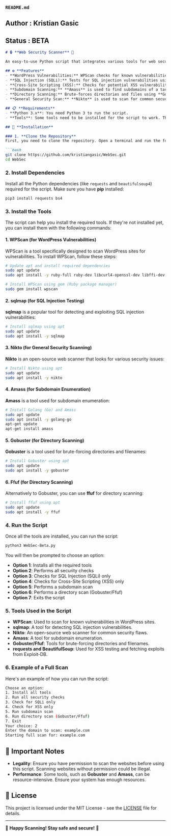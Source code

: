 ### `README.md`
## **Author : Kristian Gasic**
## Status  :  **BETA**
```markdown
# 🔒 **Web Security Scanner** 🚀

An easy-to-use Python script that integrates various tools for web security testing. This script uses popular open-source tools like **WPScan**, **sqlmap**, **Nikto**, **Gobuster**, **Amass**, and more to identify vulnerabilities on websites.

## ⚙️ **Features**
- **WordPress Vulnerabilities:** WPScan checks for known vulnerabilities in WordPress websites.
- **SQL Injection (SQLi):** Tests for SQL injection vulnerabilities using **sqlmap**.
- **Cross-Site Scripting (XSS):** Checks for potential XSS vulnerabilities.
- **Subdomain Scanning:** **Amass** is used to find subdomains of a target domain.
- **Directory Scanning:** Brute-forces directories and files using **Gobuster** and **Ffuf**.
- **General Security Scan:** **Nikto** is used to scan for common security flaws.

## 📋 **Requirements**
- **Python 3.x**: You need Python 3 to run the script.
- **Tools**: Some tools need to be installed for the script to work. The script will help you install them.

## 🚀 **Installation**

### 1. **Clone the Repository**
First, you need to clone the repository. Open a terminal and run the following commands:

```bash
git clone https://github.com/kristiangasic/WebSec.git
cd WebSec
```

### 2. **Install Dependencies**
Install all the Python dependencies (like `requests` and `beautifulsoup4`) required for the script. Make sure you have **pip** installed:

```bash
pip3 install requests bs4
```

### 3. **Install the Tools**

The script can help you install the required tools. If they're not installed yet, you can install them with the following commands:

#### 1. **WPScan** (for WordPress Vulnerabilities)
WPScan is a tool specifically designed to scan WordPress sites for vulnerabilities. To install WPScan, follow these steps:

```bash
# Update apt and install required dependencies
sudo apt update
sudo apt install -y ruby-full ruby-dev libcurl4-openssl-dev libffi-dev make zlib1g-dev

# Install WPScan using gem (Ruby package manager)
sudo gem install wpscan
```

#### 2. **sqlmap** (for SQL Injection Testing)
**sqlmap** is a popular tool for detecting and exploiting SQL injection vulnerabilities:

```bash
# Install sqlmap using apt
sudo apt update
sudo apt install -y sqlmap
```

#### 3. **Nikto** (for General Security Scanning)
**Nikto** is an open-source web scanner that looks for various security issues:

```bash
# Install Nikto using apt
sudo apt update
sudo apt install -y nikto
```

#### 4. **Amass** (for Subdomain Enumeration)
**Amass** is a tool used for subdomain enumeration:

```bash
# Install Golang (Go) and Amass
sudo apt update
sudo apt install -y golang-go
apt-get update
apt-get install amass
```

#### 5. **Gobuster** (for Directory Scanning)
**Gobuster** is a tool used for brute-forcing directories and filenames:

```bash
# Install Gobuster using apt
sudo apt update
sudo apt install -y gobuster
```

#### 6. **Ffuf** (for Directory Scanning)
Alternatively to Gobuster, you can use **ffuf** for directory scanning:

```bash
# Install ffuf using apt
sudo apt update
sudo apt install -y ffuf
```

### 4. **Run the Script**
Once all the tools are installed, you can run the script:

```bash
python3 WebSec-Beta.py
```

You will then be prompted to choose an option:

- **Option 1**: Installs all the required tools
- **Option 2**: Performs all security checks
- **Option 3**: Checks for SQL Injection (SQLi) only
- **Option 4**: Checks for Cross-Site Scripting (XSS) only
- **Option 5**: Performs a subdomain scan
- **Option 6**: Performs a directory scan (Gobuster/Ffuf)
- **Option 7**: Exits the script

### 5. **Tools Used in the Script**

- **WPScan**: Used to scan for known vulnerabilities in WordPress sites.
- **sqlmap**: A tool for detecting SQL injection vulnerabilities.
- **Nikto**: An open-source web scanner for common security flaws.
- **Amass**: A tool for subdomain enumeration.
- **Gobuster/Ffuf**: Tools for brute-forcing directories and filenames.
- **requests and BeautifulSoup**: Used for XSS testing and fetching exploits from Exploit-DB.

### 6. **Example of a Full Scan**

Here's an example of how you can run the script:

```bash
Choose an option:
1. Install all tools
2. Run all security checks
3. Check for SQLi only
4. Check for XSS only
5. Run subdomain scan
6. Run directory scan (Gobuster/Ffuf)
7. Exit
Your choice: 2
Enter the domain to scan: example.com
Starting full scan for: example.com
```

## 🔐 **Important Notes**

- **Legality**: Ensure you have permission to scan the websites before using this script. Scanning websites without permission could be illegal.
- **Performance**: Some tools, such as **Gobuster** and **Amass**, can be resource-intensive. Ensure your system has enough resources.

## 📜 **License**
This project is licensed under the MIT License - see the [LICENSE](LICENSE) file for details.

---

🤖 **Happy Scanning! Stay safe and secure!** 🔐
```

